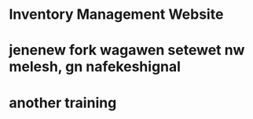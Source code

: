 # Inventory Management Website

# jenenew fork wagawen setewet nw melesh, gn nafekeshignal

# another training
